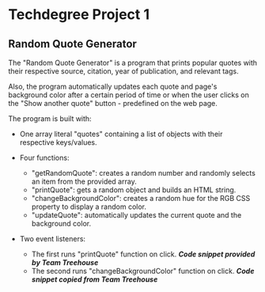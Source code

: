 # Techdegree Project 1
## Random Quote Generator

The "Random Quote Generator" is a program that prints popular quotes with their respective source, citation, year of publication, and relevant tags.

Also, the program automatically updates each quote and page's background color after a certain period of time or when the user clicks on the "Show another quote" button - predefined on the web page.

The program is built with:

- One array literal "quotes" containing a list of objects with their respective keys/values.
- Four functions:
    - "getRandomQuote": creates a random number and randomly selects an item from the provided array.
    - "printQuote": gets a random object and builds an HTML string.
    - "changeBackgroundColor": creates a random hue for the RGB CSS property to display a random color.
    - "updateQuote": automatically updates the current quote and the background color.

- Two event listeners:
    - The first runs "printQuote" function on click. **_Code snippet provided by Team Treehouse_**
    - The second runs "changeBackgroundColor" function on click. **_Code snippet copied from Team Treehouse_**